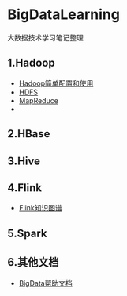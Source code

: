 # BigDataLearning
大数据技术学习笔记整理

## 1.Hadoop
* [Hadoop简单配置和使用](https://github.com/Hi-world-DF/BigDataLearning/blob/main/Hadoop/Hadoop%E5%AE%98%E7%BD%91%E7%AC%94%E8%AE%B0.md)
* [HDFS](https://github.com/Hi-world-DF/BigDataLearning/blob/main/Hadoop/HDFS.md)
* [MapReduce]()
* 

## 2.HBase


## 3.Hive

## 4.Flink

* [Flink知识图谱](https://github.com/Hi-world-DF/BigDataLearning/blob/main/Flink/Flink%E7%9F%A5%E8%AF%86%E5%9B%BE%E8%B0%B1.pdf)

## 5.Spark

## 6.其他文档

* [BigData帮助文档]()
